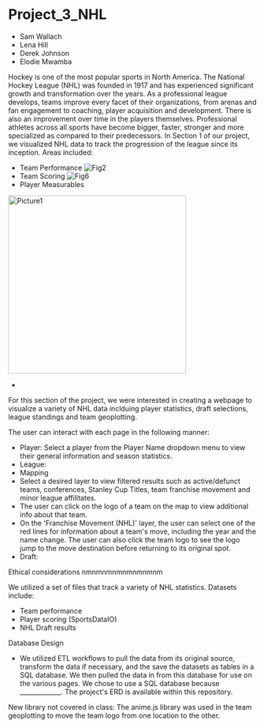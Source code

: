 # Project_3_NHL

-  Sam Wallach
-  Lena Hill
-  Derek Johnson
-  Elodie Mwamba

Hockey is one of the most popular sports in North America. The National Hockey League (NHL) was founded in 1917 and has experienced significant growth and transformation over the years. As a professional league develops, teams improve every facet of their organizations, from arenas and fan engagement to coaching, player acquisition and development. There is also an improvement over time in the players themselves. Professional athletes across all sports have become bigger, faster, stronger and more specialized as compared to their predecessors. In Section 1 of our project, we visualized NHL data to track the progression of the league since its inception. Areas included:
-  Team Performance
![Fig2](https://github.com/samwallach7/Project_3_NHL/assets/148116220/cd1759fa-8730-4f25-bd92-a34c4a8e9c66)
-  Team Scoring
![Fig6](https://github.com/samwallach7/Project_3_NHL/assets/148116220/d4a4179b-30d7-41fa-85a8-d32bdc9791c7)
-  Player Measurables
<img width="361" alt="Picture1" src="https://github.com/samwallach7/Project_3_NHL/assets/148116220/03d3a897-f8d4-4efb-90ca-6d9ce58ff315">

-  

For this section of the project, we were interested in creating a webpage to visualize a variety of NHL data inclduing player statistics, draft selections, league standings and team geoplotting.

The user can interact with each page in the following manner:
-  Player: Select a player from the Player Name dropdown menu to view their general information and season statistics.
-  League:
-  Mapping
 - Select a desired layer to view filtered results such as active/defunct teams, conferences, Stanley Cup Titles, team franchise movement and minor league affilitates.
 - The user can click on the logo of a team on the map to view additional info about that team.
 - On the 'Franchise Movement (NHL)' layer, the user can select one of the red lines for information about a team's move, including the year and the name change. The user can also click the team logo to see the logo jump to the move destination before returning to its original spot.
-  Draft:

Ethical considerations
nmnmnmnmnmnmnmnm

We utilized a set of files that track a variety of NHL statistics. Datasets include:
-  Team performance
-  Player scoring (SportsDataIO)
-  NHL Draft results

Database Design
-  We utilized ETL workflows to pull the data from its original source, transform the data if necessary, and the save the datasets as tables in a SQL database. We then pulled the data in from this database for use on the various pages. We chose to use a SQL database because _____________. The project's ERD is available within this repository.

New library not covered in class: The anime.js library was used in the team geoplotting to move the team logo from one location to the other.
